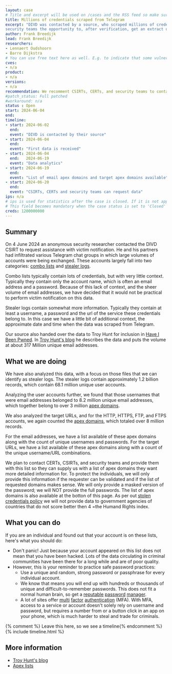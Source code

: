 ```yaml
---
layout: case
# Title and excerpt will be used on /cases and the RSS feed so make sure they reflect the case well
title: Millions of credentials scraped from Telegram
excerpt: "DIVD was contacted by a source, who scraped millions of credentials from Telegram. DIVD is offering fellow CSIRTs, CERTs, and
security teams the opportunity to, after verification, get an extract of the data pertaining to their domains."
author: Frank Breedijk
lead: Frank Breedijk
researchers:
- Lennaert Oudshoorn
- Barre Dijkstra
# You can use free text here as well. E.g. to indicate that some vulnerabilities don't have CVEs assigned (yet).
cves:
- n/a
product: 
- n/a
versions: 
- n/a
recommendation: We recomment CSIRTs, CERTs, and security teams to contact us, to get a list of domains found. After verfication they can get get more detailed data for the domains applicable to their constituancy.
#patch_status: Full patched
#workaround: n/a
status : Open
start: 2024-06-04
end: 
timeline:
- start: 2024-06-02
  end:
  event: "DIVD is contacted by their source"
- start: 2024-06-04
  end:
  event: "First data is received"
- start: 2024-06-04
  end:   2024-06-19
  event: "Data analytics"
- start: 2024-06-19
  end:
  event: "List of email apex domains and target apex domains available"
- start: 2024-06-20
  end:
  event: "CSIRTs, CERTs and security teams can request data"
ips: n/a
# ips is used for statistics after the case is closed. If it is not applicable, you can set IPs to n/a (e.g. stolen credentials)
# This field becomes mandatory when the case status is set to 'Closed'
creds: 1200000000
---
```

## Summary

On 4 June 2024 an anonymous security researcher contacted the DIVD CSIRT to request assistance with victim notification. He and his partners had infiltrated various Telegram chat groups in which large volumes of accounts were being exchanged. These accounts largely fall into two categories: [combo lists](https://scirge.com/glossary/combo-list) and [stealer logs](https://www.darkowl.com/blog-content/what-are-stealer-logs/).

Combo lists typically contain lots of credentials, but with very little context. Typically they contain only the account name, which is often an email address and a password. Because of this lack of context, and the sheer volume of email addresses, we have decided that it would not be practical to perform victim notification on this data.

Stealer logs contain somewhat more information. Typically they contain at least a username, a password and the url of the service these credentials belong to. In this case we have a little bit of additional context, the approximate date and time when the data was scraped from Telegram.

Our source also handed over the data to Troy Hunt for inclusion in [Have I Been Pwned](https://haveibeenpwned.com/). In [Troy Hunt's blog](https://www.troyhunt.com/telegram-combolists-and-361m-email-addresses/) he describes the data and puts the volume at about 317 Million unique email addresses.

## What we are doing

We have also analyzed this data, with a focus on those files that we can identify as stealer logs. The stealer logs contain approximately 1.2 billion records, which contain 68.1 million unique user accounts.

Analyzing the user accounts further, we found that those usernames that were email addresses belonged to 8.2 million unique email addresses, which together belong to over 3 million [apex domains](https://www.ans.co.uk/docs/domains/safedns/apexdomain/).

We also analyzed the target URLs, and for the HTTP, HTTPS, FTP, and FTPS accounts, we again counted the [apex domains](https://www.ans.co.uk/docs/domains/safedns/apexdomain/), which totaled over 8 million records.

For the email addresses, we have a list available of these apex domains along with the count of unique usernames and passwords. For the target URLs, we have a list available of these apex domains along with a count of the unique username/URL combinations.

We plan to contact CERTs, CSIRTs, and security teams and provide them with this list so they can supply us with a list of apex domains they want more detailed information for. To protect the individuals, we will only provide this information if the requester can be validated and if the list of requested domains makes sense. We will only provide a masked version of the password; we will NOT provide the full passwords. The list of apex domains is also available at the botton of this page. As per out [stolen credentials policy](/credentials/) we will not provide data to government agencies of countries that do not score better then 4 =the Humand Rights index.

## What you can do

If you are an individual and found out that your account is on these lists, here's what you should do:
* Don't panic! Just because your account appeared on this list does not mean that you have been hacked. Lots of the data circulating in criminal communities have been there for a long while and are of poor quality.
* However, this is your reminder to practice safe password practices:
  - Use a unique and random, strong password or passphrase for every individual account.
  - We know that means you will end up with hundreds or thousands of unique and difficult-to-remember passwords. This does not fit a normal human brain, so get a [reputable](https://www.techradar.com/best/password-manager) [password](https://www.pcmag.com/picks/the-best-password-managers) [manager](https://www.tomsguide.com/us/best-password-managers,review-3785.html).
  - A lot of sites offer [multi](https://ssd.eff.org/module/how-enable-two-factor-authentication) [factor](https://www.cisa.gov/secure-our-world/turn-mfa) [authentication](https://letmegooglethat.com/?q=How+do+I+enable+mfa+for+%5Byour+service+here%5D) (MFA). With MFA, access to a service or account doesn't solely rely on username and password, but requires a number from or a button click in an app on your phone, which is much harder to steal and trade for criminals.

{% comment %}  Leave this here, so we see a timeline{% endcomment %}
{% include timeline.html %}


## More information
* [Troy Hunt's blog](https://www.troyhunt.com/telegram-combolists-and-361m-email-addresses/)
* [Apex lists](/downloads/DIVD-2024-00022/data.tgz)